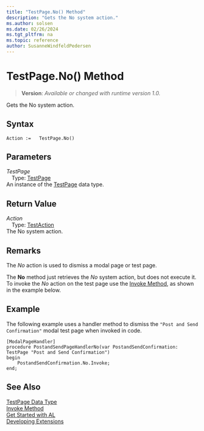 ```yaml
---
title: "TestPage.No() Method"
description: "Gets the No system action."
ms.author: solsen
ms.date: 02/26/2024
ms.tgt_pltfrm: na
ms.topic: reference
author: SusanneWindfeldPedersen
---
```

[//]: # (START>DO_NOT_EDIT)
[//]: # (IMPORTANT:Do not edit any of the content between here and the END>DO_NOT_EDIT.)
[//]: # (Any modifications should be made in the .xml files in the ModernDev repo.)
# TestPage.No() Method
> **Version**: _Available or changed with runtime version 1.0._

Gets the No system action.


## Syntax
```AL
Action :=   TestPage.No()
```
## Parameters
*TestPage*  
&emsp;Type: [TestPage](testpage-data-type.md)  
An instance of the [TestPage](testpage-data-type.md) data type.  

## Return Value
*Action*  
&emsp;Type: [TestAction](../testaction/testaction-data-type.md)  
The No system action.


[//]: # (IMPORTANT: END>DO_NOT_EDIT)

## Remarks

The *No* action is used to dismiss a modal page or test page.

The **No** method just retrieves the *No* system action, but does not execute it. To invoke the *No* action on the test page use the [Invoke Method](../testaction/testaction-invoke-method.md), as shown in the example below. 

## Example

The following example uses a handler method to dismiss the `"Post and Send Confirmation"` modal test page when invoked in code.

```
[ModalPageHandler]
procedure PostandSendPageHandlerNo(var PostandSendConfirmation: TestPage "Post and Send Confirmation")
begin
    PostandSendConfirmation.No.Invoke;
end;
```

## See Also
[TestPage Data Type](testpage-data-type.md)  
[Invoke Method](../testaction/testaction-invoke-method.md)  
[Get Started with AL](../../devenv-get-started.md)  
[Developing Extensions](../../devenv-dev-overview.md)